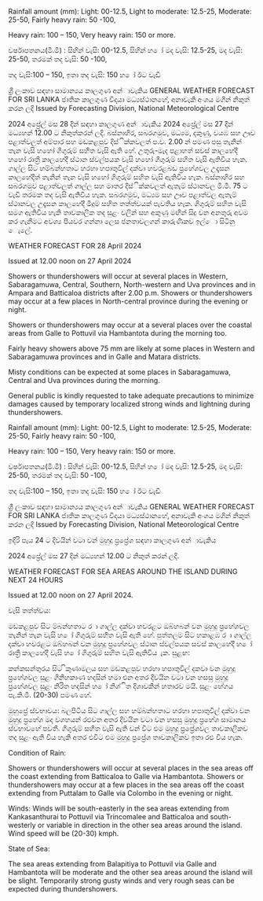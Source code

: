 Rainfall amount (mm): Light: 00-12.5, Light to moderate: 12.5-25, Moderate: 25-50, Fairly heavy rain: 50 -100,

Heavy rain: 100 – 150, Very heavy rain: 150 or more.

වර්ෂාපතනය(මි.මී) : සිහින් වැසි: 00-12.5, සිහින් හ ෝ මද වැසි: 12.5-25, මද වැසි: 25-50, තරමක් තද වැසි: 50 -100,

තද වැසි:100 – 150, ඉතා තද වැසි: 150 හ ෝ ඊට වැඩි

ශ්‍රී ලංකාව සඳහා සාමාන්‍යය කාලගුණ අන්‍ාවැකිය GENERAL WEATHER FORECAST FOR SRI LANKA ජාතික කාලගුණ විදයා මධ්‍යස්ථානහේ, අනාවැකි අංශය මගින් නිකුත් කරන ලදි Issued by Forecasting Division, National Meteorological Centre

2024 අප්‍රේල් මස 28 දින්‍ සඳහා කාලගුණ අන්‍ාවැකිය 2024 අප්‍රේල් මස 27 දින්‍ මධ්‍යහන්‍ 12.00 ට නිකුත්කරන්‍ ලදි. බස්නාහිර, සබරගමුව, මධ්‍යම, දකුණු, වයඹ සහ ඌව පළාත්වලත් අම්පාර සහ මඩකළපුව දිස්ික්කවලත් ප.ව. 2.00 න් පමණ පසු තැනින් තැන වැසි හහෝ ගිගුරුම් සහිත වැසි ඇති හේ. උතුරු-මැද පළාහත් සවස් කාලහේදී හහෝ රාත්‍රී කාලහේදී ස්ථාන ස්වල්පයක වැසි හහෝ ගිගුරුම් සහිත වැසි ඇතිවිය හැක. ගාල්ල සිට හම්බන්හතාට හරහා හපාතුවිල් දක්වා හවරළබඩ ප්‍රහේශවල උදෑසන කාලහේදීත් තැනින් තැන වැසි හහෝ ගිගුරුම් සහිත වැසි ඇතිවිය හැක. බස්නාහිර සහ සබරගමුව පළාත්වලත් ගාල්ල සහ මාතර දිස්ික්කවලත් ඇතැම් ස්ථානවල මි.මී. 75 ට වැඩි තරමක තද වැසි ඇතිවිය හැක. සබරගමුව, මධ්‍යම සහ ඌව පළාත්වල ඇතැම් ස්ථානවල උදෑසන කාලහේදී මීදුම් සහිත තත්ත්වයක් පැවතිය හැක. ගිගුරුම් සහිත වැසි සමග ඇතිවිය හැකි තාවකාලික තද සුළං වලින් සහ අකුණු මඟින් සිදු වන අනතුරු අවම කර ගැනීමට අවශ්‍ය පියවර ගන්නා ලෙස ජනතාවලගන් කාරුණිකව ඉල්ො සිටිනු ෙැලේ.

WEATHER FORECAST FOR 28 April 2024

Issued at 12.00 noon on 27 April 2024

Showers or thundershowers will occur at several places in Western, Sabaragamuwa, Central, Southern, North-western and Uva provinces and in Ampara and Batticaloa districts after 2.00 p.m. Showers or thundershowers may occur at a few places in North-central province during the evening or night.

Showers or thundershowers may occur at a several places over the coastal areas from Galle to Pottuvil via Hambantota during the morning too.

Fairly heavy showers above 75 mm are likely at some places in Western and Sabaragamuwa provinces and in Galle and Matara districts.

Misty conditions can be expected at some places in Sabaragamuwa, Central and Uva provinces during the morning.

General public is kindly requested to take adequate precautions to minimize damages caused by temporary localized strong winds and lightning during thundershowers.

Rainfall amount (mm): Light: 00-12.5, Light to moderate: 12.5-25, Moderate: 25-50, Fairly heavy rain: 50 -100,

Heavy rain: 100 – 150, Very heavy rain: 150 or more.

වර්ෂාපතනය(මි.මී) : සිහින් වැසි: 00-12.5, සිහින් හ ෝ මද වැසි: 12.5-25, මද වැසි: 25-50, තරමක් තද වැසි: 50 -100,

තද වැසි:100 – 150, ඉතා තද වැසි: 150 හ ෝ ඊට වැඩි

ශ්‍රී ලංකාව සඳහා සාමාන්‍යය කාලගුණ අන්‍ාවැකිය GENERAL WEATHER FORECAST FOR SRI LANKA ජාතික කාලගුණ විදයා මධ්‍යස්ථානහේ, අනාවැකි අංශය මගින් නිකුත් කරන ලදි Issued by Forecasting Division, National Meteorological Centre

ඉදිරි පැය 24 ට දිවයින්‍ වටා වන්‍ මුහුදු ප්‍රප්‍රේශ සඳහා කාලගුණ අන්‍ාවැකිය

2024 අප්‍රේල් මස 27 දින්‍ මධ්‍යහන්‍ 12.00 ට නිකුත් කරන්‍ ලදි.

WEATHER FORECAST FOR SEA AREAS AROUND THE ISLAND DURING NEXT 24 HOURS

Issued at 12.00 noon on 27 April 2024.

වැසි තත්ත්වය:

මඩකළපුව සිට ම්බන්හතාට ර ා ගාල්ල දක්වා හවරළට ඔබ්හබන් වන මුහුදු ප්‍රහේශවල තැනින් තැන වැසි හ ෝ ගිගුරුම් සහිත වැසි ඇති හේ. පුත්තලම සිට හකාළඹ ර ා ගාල්ල දක්වා හවරළට ඔබ්හබන් වන මුහුදු ප්‍රහේශවල ස්ථාන ස්වල්පයක සවස් කාලහේදී හ ෝ රාත්‍රී කාලහේදී වැසි හ ෝ ගිගුරුම් සහිත වැසි ඇතිවිය ැක. සුළඟ:

කන්කසන්තුරය සිට ිකුණාමලය සහ මඩකළපුව හරහා හපාතුවිල් දකවා වන මුහුදු ප්‍රහේශවල සුළං ගිනිහකාණ හදසින් හමා එන අතර දිවයින වටා වන හසසු මුහුදු ප්‍රහේශවල සුළං නිරිත හදසින් හ ෝ නිශ්ිත දිශාවකින් හතාරව මයි. සුළං හේගය පැ.කි.මී. (20-30) පමණ හේ.

මුහුප්‍රේ ස්වභාවය: බලපිටිය සිට ගාල්ල සහ හම්බන්හතාට හරහා හපාතුවිල් දක්වා වන මුහුදු ප්‍රහේශ මද වශහයන් රළුවන අතර දිවයින වටා වන හසසු මුහුදු ප්‍රහේශ සාමානය ස්වභාවහේ පවතී. ගිගුරුම් සහිත වැසි ඇති වන්‍ විට එම මුහුදු ප්‍රප්‍රේශවල තාවකාලිකව තද සුළං ඇති විය හැකි අතර එවිට එම මුහුදු ප්‍රප්‍රේශ තාවකාලිකව ඉතා රළු විය හැක.

Condition of Rain:

Showers or thundershowers will occur at several places in the sea areas off the coast extending from Batticaloa to Galle via Hambantota. Showers or thundershowers may occur at a few places in the sea areas off the coast extending from Puttalam to Galle via Colombo in the evening or night.

Winds: Winds will be south-easterly in the sea areas extending from Kankasanthurai to Pottuvil via Trincomalee and Batticaloa and south-westerly or variable in direction in the other sea areas around the island. Wind speed will be (20-30) kmph.

State of Sea:

The sea areas extending from Balapitiya to Pottuvil via Galle and Hambantota will be moderate and the other sea areas around the island will be slight. Temporarily strong gusty winds and very rough seas can be expected during thundershowers.
